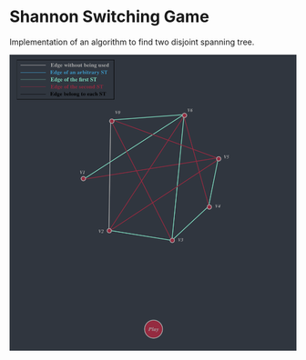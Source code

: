 # Shannon Switching Game

Implementation of an algorithm to find two disjoint spanning tree.

<img src="/Pics/pic.png" width="700" hegiht="500" align=center />

